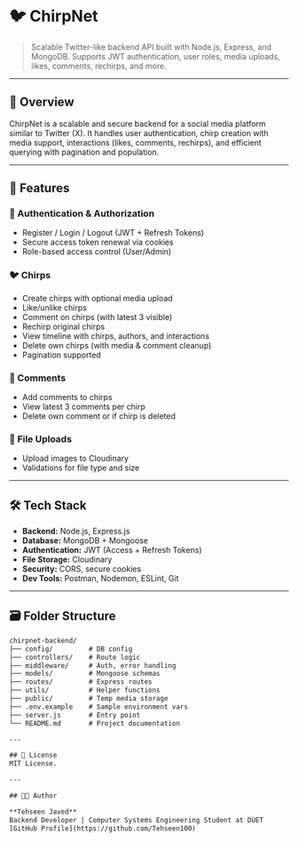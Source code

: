# 🐦 ChirpNet 

> Scalable Twitter-like backend API built with Node.js, Express, and MongoDB. Supports JWT authentication, user roles, media uploads, likes, comments, rechirps, and more.

---

## 📌 Overview

ChirpNet is a scalable and secure backend for a social media platform similar to Twitter (X). It handles user authentication, chirp creation with media support, interactions (likes, comments, rechirps), and efficient querying with pagination and population.

---

## 🚀 Features

### 🔐 Authentication & Authorization

- Register / Login / Logout (JWT + Refresh Tokens)
- Secure access token renewal via cookies
- Role-based access control (User/Admin)

### 🐦 Chirps

- Create chirps with optional media upload
- Like/unlike chirps
- Comment on chirps (with latest 3 visible)
- Rechirp original chirps
- View timeline with chirps, authors, and interactions
- Delete own chirps (with media & comment cleanup)
- Pagination supported

### 💬 Comments

- Add comments to chirps
- View latest 3 comments per chirp
- Delete own comment or if chirp is deleted

### 📁 File Uploads

- Upload images to Cloudinary
- Validations for file type and size

---

## 🛠️ Tech Stack

- **Backend:** Node.js, Express.js
- **Database:** MongoDB + Mongoose
- **Authentication:** JWT (Access + Refresh Tokens)
- **File Storage:** Cloudinary
- **Security:**  CORS, secure cookies
- **Dev Tools:** Postman, Nodemon, ESLint, Git

---

## 🗃️ Folder Structure

```txt
chirpnet-backend/
├── config/         # DB config
├── controllers/    # Route logic
├── middleware/     # Auth, error handling
├── models/         # Mongoose schemas
├── routes/         # Express routes
├── utils/          # Helper functions
├── public/         # Temp media storage
├── .env.example    # Sample environment vars
├── server.js       # Entry point
└── README.md       # Project documentation

---

## 📄 License
MIT License.

---

## 👨‍💻 Author

**Tehseen Javed**  
Backend Developer | Computer Systems Engineering Student at DUET  
[GitHub Profile](https://github.com/Tehseen100)